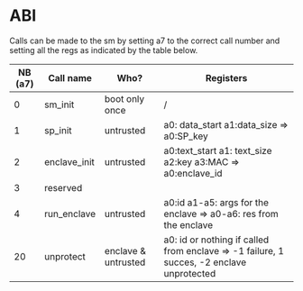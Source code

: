 # ABI
Calls can be made to the sm by setting a7 to the correct call number and setting all the regs as indicated by the table below.

| NB (a7) | Call name | Who? | Registers |
|---------|-----------|------|------|
|     0    |    sm_init       |   boot only once   |   /   |
|     1    |    sp_init       |   untrusted   |   a0: data_start a1:data_size  => a0:SP_key |
|     2    |      enclave_init     |   untrusted   |   a0:text_start a1: text_size a2:key a3:MAC => a0:enclave_id   |
|     3    |      reserved     |      |      |
|     4    |       run_enclave    |  untrusted    |   a0:id a1-a5: args for the enclave => a0-a6: res from the enclave   |
|     20    |      unprotect     |    enclave & untrusted  |   a0: id or nothing if called from enclave => -1 failure, 1 succes, -2 enclave unprotected   |
